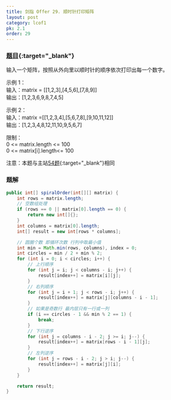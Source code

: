 ```yaml
---
title: 剑指 Offer 29. 顺时针打印矩阵
layout: post
category: lcof1
pk: 2.1
order: 29
---
```


### [题目](https://leetcode-cn.com/problems/shun-shi-zhen-da-yin-ju-zhen-lcof/){:target="_blank"}

输入一个矩阵，按照从外向里以顺时针的顺序依次打印出每一个数字。

示例 1：  
输入：matrix = [[1,2,3],[4,5,6],[7,8,9]]  
输出：[1,2,3,6,9,8,7,4,5]

示例 2：  
输入：matrix =[[1,2,3,4],[5,6,7,8],[9,10,11,12]]  
输出：[1,2,3,4,8,12,11,10,9,5,6,7]


限制：  
0 <= matrix.length <= 100  
0 <= matrix[i].length<= 100

注意：本题与主站[54题](https://leetcode-cn.com/problems/spiral-matrix/){:target="_blank"}相同

### 题解

```java
public int[] spiralOrder(int[][] matrix) {
    int rows = matrix.length;
    // 空数组处理
    if (rows == 0 || matrix[0].length == 0) {
        return new int[]{};
    }
    int columns = matrix[0].length;
    int[] result = new int[rows * columns];

    // 圆圈个数 即循环次数 行列中取最小值
    int min = Math.min(rows, columns), index = 0;
    int circles = min / 2 + min % 2;
    for (int i = 0; i < circles; i++) {
        // 上行顺序
        for (int j = i; j < columns - i; j++) {
            result[index++] = matrix[i][j];
        }
        // 右列顺序
        for (int j = i + 1; j < rows - i; j++) {
            result[index++] = matrix[j][columns - i - 1];
        }
        // 如果是奇数行 最内层只有一行或一列
        if (i == circles - 1 && min % 2 == 1) {
            break;
        }
        // 下行逆序
        for (int j = columns - i - 2; j >= i; j--) {
            result[index++] = matrix[rows - i - 1][j];
        }
        // 左列逆序
        for (int j = rows - i - 2; j > i; j--) {
            result[index++] = matrix[j][i];
        }
    }

    return result;
}
```